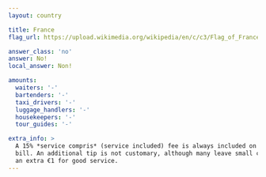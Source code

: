 ```yaml
---
layout: country

title: France
flag_url: https://upload.wikimedia.org/wikipedia/en/c/c3/Flag_of_France.svg

answer_class: 'no'
answer: No!
local_answer: Non!

amounts:
  waiters: '-'
  bartenders: '-'
  taxi_drivers: '-'
  luggage_handlers: '-'
  housekeepers: '-'
  tour_guides: '-'

extra_info: >
  A 15% *service compris* (service included) fee is always included on your
  bill. An additional tip is not customary, although many leave small change or
  an extra €1 for good service.
---
```


